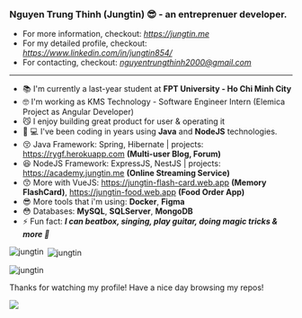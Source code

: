 ### Nguyen Trung Thinh (Jungtin) 😎 - an entreprenuer developer.

- For more information, checkout: *https://jungtin.me*
- For my detailed profile, checkout: *https://www.linkedin.com/in/jungtin854/*
- For contacting, checkout: *nguyentrungthinh2000@gmail.com*

--------

- 📚  I'm currently a last-year student at **FPT University - Ho Chi Minh City**
- 🤓  I'm working as KMS Technology - Software Engineer Intern (Elemica Project as Angular Developer)
- 😼  I enjoy building great product for user & operating it
- 👨‍ 💻 I've been coding in years using **Java** and **NodeJS** technologies.
- 😚  Java Framework: Spring, Hibernate | projects: https://rygf.herokuapp.com **(Multi-user Blog, Forum)**
- 😆  NodeJS Framework: ExpressJS, NestJS | projects: https://academy.jungtin.me **(Online Streaming Service)**
- 😙  More with VueJS: https://jungtin-flash-card.web.app **(Memory FlashCard)**, https://jungtin-food.web.app **(Food Order App)**
- 😎  More tools that i'm using: **Docker**, **Figma**
- 😳  Databases: **MySQL**, **SQLServer**, **MongoDB**
- ⚡  Fun fact: ***I can beatbox, singing, play guitar, doing magic tricks & more 💨***

<p><img align="left" src="https://github-readme-stats.vercel.app/api/top-langs?username=jungtin&show_icons=true&locale=en&layout=compact" alt="jungtin" /></p>

<p>&nbsp;<img align="center" src="https://github-readme-stats.vercel.app/api?username=jungtin&show_icons=true&locale=en" alt="jungtin" /></p>

<p><img align="center" src="https://github-readme-streak-stats.herokuapp.com/?user=jungtin&" alt="jungtin" /></p>

Thanks for watching my profile! Have a nice day browsing my repos!

![](https://komarev.com/ghpvc/?username=jungtin)
